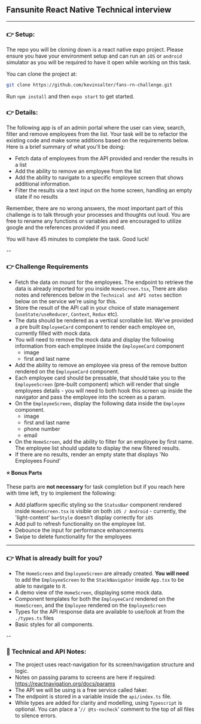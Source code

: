 
## Fansunite React Native Technical interview

------
### 👉 **Setup:**

The repo you will be cloning down is a react native expo project. Please ensure you have your environment setup and can run an `iOS` or `android` simulator as you will be required to have it open while working on this task.

You can clone the project at:
```bash
git clone https://github.com/kevinsalter/fans-rn-challenge.git
```

Run `npm install` and then `expo start` to get started.

### 👉 **Details:**

The following app is of an admin portal where the user can view, search, filter and remove employees from the list. Your task will be to refactor the existing code and make some additions based on the requirements below. Here is a brief summary of what you'll be doing:

- Fetch data of employees from the API provided and render the results in a list
- Add the ability to remove an employee from the list
- Add the ability to navigate to a specific employee screen that shows additional information.
- Filter the results via a text input on the home screen, handling an empty state if no results

Remember, there are no wrong answers, the most important part of this challenge is to talk through your processes and thoughts out loud. You are free to rename any functions or variables and are encouraged to utilize google and the references provided if you need.

You will have 45 minutes to complete the task. Good luck!

--
### 👉 **Challenge Requirements**

-   Fetch the data on mount for the employees. The endpoint to retrieve the data is already imported for you inside `HomeScreen.tsx`, There are also notes and references below in the `Technical and API notes` section below on the service we're using for this.
-   Store the result of the API call in your choice of state management (`useState/useReducer`, `Context`, `Redux` etc).
-   The data should be rendered as a vertical scrollable list. We've provided a pre built `EmployeeCard` component to render each employee on, currently filled with mock data.
-   You will need to remove the mock data and display the following information from each employee inside the `EmployeeCard` component
    -   image
    -   first and last name
-   Add the ability to remove an employee via press of the remove button rendered on the `EmployeeCard` component.
-   Each employee card should be pressable, that should take you to the `EmployeeScreen` (pre-built component) which will render that single employees details - you will need to both hook this screen up inside the navigator and pass the employee into the screen as a param.
-   On the `EmployeeScreen`, display the following data inside the `Employee` component.
    -   image
    -   first and last name
    -   phone number
    -   email
-   On the `HomeScreen`, add the ability to filter for an employee by first name. The employee list should update to display the new filtered results.
-   If there are no results, render an empty state that displays 'No Employees Found'


**⭐️ Bonus Parts**

These parts are **not necessary** for task completion but if you reach here with time left, try to implement the following:
-   Add platform specific styling so the `StatusBar` component rendered inside `HomeScreen.tsx` is visible on both `iOS / Android` - currently, the 'light-content' `barStyle` doesn't display correctly for `iOS`
-   Add pull to refresh functionality on the employee list.
-   Debounce the input for performance enhancements
-   Swipe to delete functionality for the employees

------

### 👉 **What is already built for you?**

-   The `HomeScreen` and `EmployeeScreen` are already created. **You will need** to add the `EmployeeScreen` to the `StackNavigator` inside `App.tsx` to be able to navigate to it.
-   A demo view of the `HomeScreen`, displaying some mock data.
-   Component templates for both the `EmployeeCard` rendered on the `HomeScreen`, and the `Employee` rendered on the `EmployeeScreen`
-   Types for the API response data are available to use/look at from the `./types.ts` files
-   Basic styles for all components.

--

### 🚨 **Technical and API Notes:**

-   The project uses react-navigation for its screen/navigation structure and logic.
-   Notes on passing params to screens are here if required: https://reactnavigation.org/docs/params
-   The API we will be using is a free service called faker.
-   The endpoint is stored in a variable inside the `api/index.ts` file.
-   While types are added for clarity and modelling, using `Typescript` is optional. You can place a '`// @ts-nocheck`' comment to the top of all files to silence errors.
